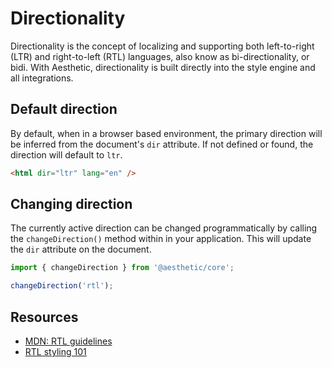 # Directionality

Directionality is the concept of localizing and supporting both left-to-right (LTR) and
right-to-left (RTL) languages, also know as bi-directionality, or bidi. With Aesthetic,
directionality is built directly into the style engine and all integrations.

## Default direction

By default, when in a browser based environment, the primary direction will be inferred from the
document's `dir` attribute. If not defined or found, the direction will default to `ltr`.

```html
<html dir="ltr" lang="en" />
```

## Changing direction

The currently active direction can be changed programmatically by calling the `changeDirection()`
method within in your application. This will update the `dir` attribute on the document.

```ts
import { changeDirection } from '@aesthetic/core';

changeDirection('rtl');
```

## Resources

- [MDN: RTL guidelines](https://developer.mozilla.org/en-US/docs/Mozilla/Developer_guide/RTL_Guidelines)
- [RTL styling 101](https://rtlstyling.com/posts/rtl-styling)
